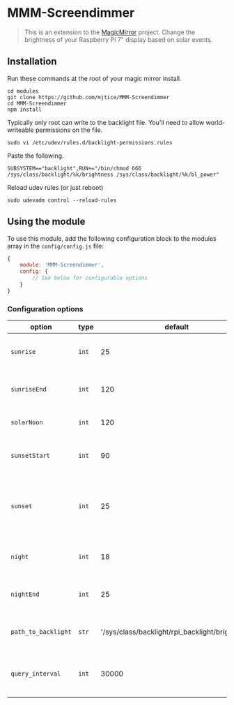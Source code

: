 # MMM-Screendimmer
> This is an extension to the [MagicMirror](https://github.com/MichMich/MagicMirror) project.  Change the brightness of your Raspberry Pi 7" display based on solar events.

## Installation
Run these commands at the root of your magic mirror install.

```shell
cd modules
git clone https://github.com/mjtice/MMM-Screendimmer
cd MMM-Screendimmer
npm install
```

Typically only root can write to the backlight file.  You'll need to allow world-writeable permissions on the file.
```shell
sudo vi /etc/udev/rules.d/backlight-permissions.rules
```
Paste the following.
```shell
SUBSYSTEM=="backlight",RUN+="/bin/chmod 666 /sys/class/backlight/%k/brightness /sys/class/backlight/%k/bl_power"
```
Reload udev rules (or just reboot)
```shell
sudo udevadm control --reload-rules
```

## Using the module
To use this module, add the following configuration block to the modules array in the `config/config.js` file:
```js
{
    module: 'MMM-Screendimmer',
    config: {
        // See below for configurable options
    }
}
```

### Configuration options
option | type | default | description
--- | --- | --- | ---
`sunrise` | `int` | 25 | top edge of the sun appears on the horizon.
`sunriseEnd` | `int` | 120 | bottom edge of the sun touches the horizon.
`solarNoon` | `int` | 120 | sun is in the highest position.
`sunsetStart` | `int` | 90 | bottom edge of the sun touches the horizon.
`sunset` | `int` | 25 | sun disappears below the horizon, evening civil twilight starts.
`night` | `int` | 18 | dark enough for astronomical observations.
`nightEnd` | `int` | 25 | morning astronomical twilight starts.
`path_to_backlight` | `str` | '/sys/class/backlight/rpi_backlight/brightness' | where to write the backlight value.
`query_interval` | `int` | 30000 | how frequently to query for the current solar position.

